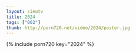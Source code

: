 ```yaml
--- 
layout: sieutv
title: 2024
tags: ["002"]
thumb: http://porn720.net/video/2024/poster.jpg
---
```

{% include porn720 key="2024" %} 
